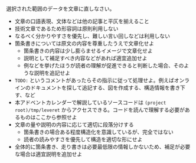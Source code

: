 選択された範囲のデータを文章に直しなさい。

- 文章の口語表現、文体などは他の記事と平仄を揃えること
- 技術文章であるため形容詞は原則利用しない
- なるべく分かりやすさを優先し、難しい言い回しなどは利用しない
- 箇条書きについては原文の内容を尊重したうえで文章化せよ
  - 箇条書きの内容は少し膨らませるイメージで文章化せよ
  - 説明として補足すべき内容などがあれば適宜追加せよ
  - 例などを挙げたほうが読者の理解が促進できると判断した場合、そのような説明を追記せよ
- `TODO:` というコメントがあったらその指示に従って処理せよ。例えばオンラインのドキュメントを探して追記する、図を作成する、構造情報を書き下す、など
- 本アドベントカレンダーで解説しているソースコードは `(project root)/tmp/leveret` からアクセスできる。コードを読んで理解する必要があるものはここから参照せよ
- 文章の量や説明の内容に応じて適切に段落分けする
  - 箇条書きの場合ある程度構造化を意識しているが、完全ではない
  - 読者の読みやすさを優先して構造を適切な形にせよ
- 全体的に箇条書き、走り書きは必要最低限の情報しかないため、補足が必要な場合は適宜説明を追加せよ